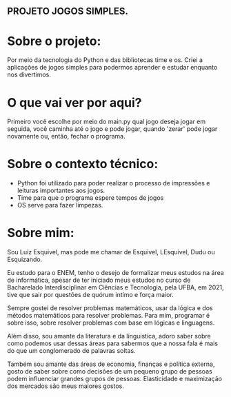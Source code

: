 ## PROJETO JOGOS SIMPLES.
# Sobre o projeto:
Por meio da tecnologia do Python e das bibliotecas time e os. Criei a aplicações de jogos simples para podermos aprender e estudar enquanto nos divertimos.

# O que vai ver por aqui?
Primeiro você escolhe por meio do main.py qual jogo deseja jogar em seguida, você caminha até o jogo e pode jogar, quando 'zerar' pode jogar novamente ou, então, fechar o programa.

# Sobre o contexto técnico:
- Python foi utilizado para poder realizar o processo de impressões e leituras importantes aos jogos.
- Time para que o programa espere tempos de jogos
- OS serve para fazer limpezas.

# Sobre mim:
Sou Luiz Esquivel, mas pode me chamar de Esquivel, LEsquivel, Dudu ou Esquizando.

Eu estudo para o ENEM, tenho o desejo de formalizar meus estudos na área de informática, apesar de ter iniciado meus estudos no curso de Bacharelado Interdisciplinar em Ciências e Tecnologia, pela UFBA, em 2021, tive que sair por questões de quórum intímo e força maior.

Sempre gostei de resolver problemas matemáticos, usar da lógica e dos métodos matemáticos para resolver problemas. Para mim, programar é sobre isso, sobre resolver problemas com base em lógicas e linguagens.

Além disso, sou amante da literatura e da línguistica, adoro saber sobre como podemos usar dessas áreas para sabermos que a nossa fala é mais do que um conglomerado de palavras soltas.

Também sou amante das áreas de economia, finanças e política externa, gosto de saber sobre como decisões de um pequeno grupo de pessoas podem influenciar grandes grupos de pessoas. Elasticidade e maximização dos mercados são meus maiores gostos.